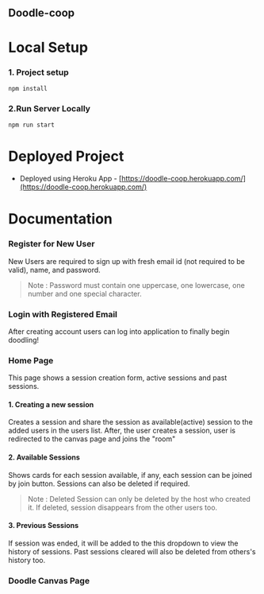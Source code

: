 ## Doodle-coop
# Local Setup
### 1. Project setup
```
npm install
```

### 2.Run Server Locally
```
npm run start
```
# Deployed Project 
- Deployed using Heroku App - [https://doodle-coop.herokuapp.com/](https://doodle-coop.herokuapp.com/)

# Documentation
### Register for New User
New Users are required to sign up with fresh email id (not required to be valid), name, and password.
>Note : Password must contain one uppercase, one lowercase, one number and one special character.

### Login with Registered Email 
After creating account users can log into application to finally begin doodling!

### Home Page
This page shows a session creation form, active sessions and past sessions.

#### 1. Creating a new session
Creates a session and share the session as available(active) session to the added users in the users list.
After, the user creates a session, user is redirected to the canvas page and joins the "room"

#### 2. Available Sessions
Shows cards for each session available, if any, each session can be joined by join button.
Sessions can also be deleted if required.
>Note : Deleted Session can only be deleted by the host who created it. If deleted, session disappears from the other users too.

#### 3. Previous Sessions
If session was ended, it will be added to the this dropdown to view the history of sessions. 
Past sessions cleared will also be deleted from others's history too.

### Doodle Canvas Page

